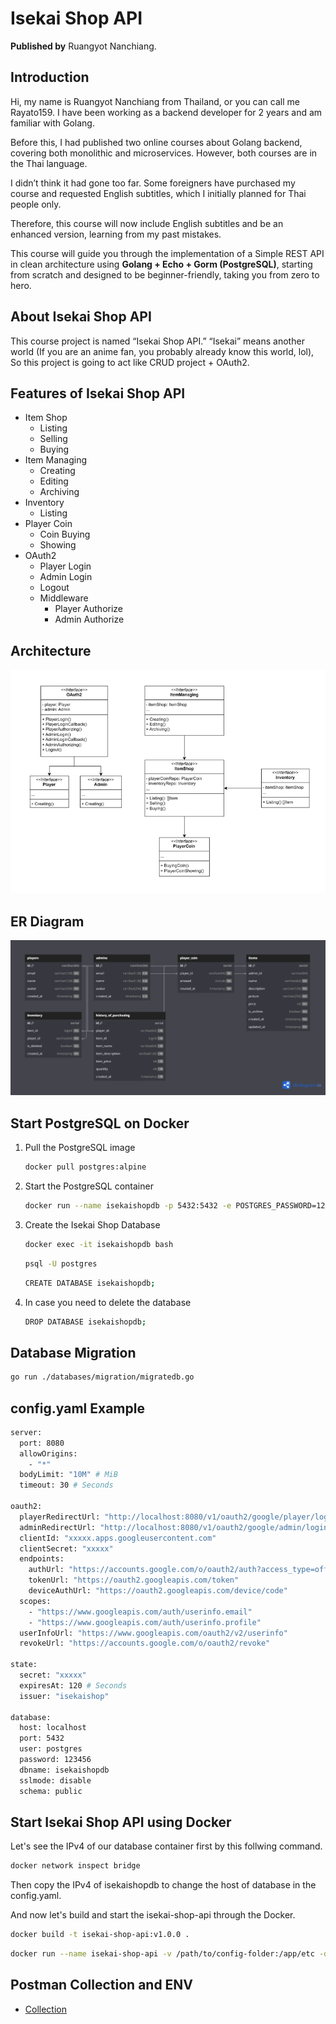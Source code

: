 # Isekai Shop API
**Published by** Ruangyot Nanchiang.

## Introduction

Hi, my name is Ruangyot Nanchiang from Thailand, or you can call me Rayato159. I have been working as a backend developer for 2 years and am familiar with Golang.

Before this, I had published two online courses about Golang backend, covering both monolithic and microservices. However, both courses are in the Thai language.

I didn’t think it had gone too far. Some foreigners have purchased my course and requested English subtitles, which I initially planned for Thai people only.

Therefore, this course will now include English subtitles and be an enhanced version, learning from my past mistakes.

This course will guide you through the implementation of a Simple REST API in clean architecture using **Golang + Echo + Gorm (PostgreSQL)**, starting from scratch and designed to be beginner-friendly, taking you from zero to hero.

## About Isekai Shop API

This course project is named “Isekai Shop API.” “Isekai” means another world (If you are an anime fan, you probably already know this world, lol), So this project is going to act like CRUD project + OAuth2.

## Features of Isekai Shop API

- Item Shop
  - Listing
  - Selling
  - Buying
- Item Managing
  - Creating
  - Editing
  - Archiving
- Inventory
  - Listing
- Player Coin
  - Coin Buying
  - Showing
- OAuth2
  - Player Login
  - Admin Login
  - Logout
  - Middleware
      - Player Authorize
      - Admin Authorize

## Architecture
![alt text](./screenshots/IsekaiShopArchitectureV6.png "Architecture")

## ER Diagram
![alt text](./screenshots/IsekaiShopEntityV6.png "ER-Diagram")

## Start PostgreSQL on Docker

1. Pull the PostgreSQL image

    ```bash
    docker pull postgres:alpine
    ```
2. Start the PostgreSQL container

    ```bash
    docker run --name isekaishopdb -p 5432:5432 -e POSTGRES_PASSWORD=123456 -d postgres:alpine
    ```
3. Create the Isekai Shop Database

    ```bash
    docker exec -it isekaishopdb bash
    ```

    ```bash
    psql -U postgres
    ```
    ```bash
    CREATE DATABASE isekaishopdb;
    ```
4. In case you need to delete the database

    ```bash
    DROP DATABASE isekaishopdb;
    ```

## Database Migration

```bash
go run ./databases/migration/migratedb.go
```

## config.yaml Example

```bash
server:
  port: 8080
  allowOrigins:
    - "*"
  bodyLimit: "10M" # MiB
  timeout: 30 # Seconds

oauth2:
  playerRedirectUrl: "http://localhost:8080/v1/oauth2/google/player/login/callback"
  adminRedirectUrl: "http://localhost:8080/v1/oauth2/google/admin/login/callback"
  clientId: "xxxxx.apps.googleusercontent.com"
  clientSecret: "xxxxx"
  endpoints:
    authUrl: "https://accounts.google.com/o/oauth2/auth?access_type=offline&approval_prompt=force"
    tokenUrl: "https://oauth2.googleapis.com/token"
    deviceAuthUrl: "https://oauth2.googleapis.com/device/code"
  scopes:
    - "https://www.googleapis.com/auth/userinfo.email"
    - "https://www.googleapis.com/auth/userinfo.profile"
  userInfoUrl: "https://www.googleapis.com/oauth2/v2/userinfo"
  revokeUrl: "https://accounts.google.com/o/oauth2/revoke"

state:
  secret: "xxxxx"
  expiresAt: 120 # Seconds
  issuer: "isekaishop"
  
database:
  host: localhost
  port: 5432
  user: postgres
  password: 123456
  dbname: isekaishopdb
  sslmode: disable
  schema: public
```

## Start Isekai Shop API using Docker

Let's see the IPv4 of our database container first by this follwing command.

```bash
docker network inspect bridge
```

Then copy the IPv4 of isekaishopdb to change the host of database in the config.yaml.

And now let's build and start the isekai-shop-api through the Docker.

```bash
docker build -t isekai-shop-api:v1.0.0 .
```

```bash
docker run --name isekai-shop-api -v /path/to/config-folder:/app/etc -d isekai-shop-api:v1.0.0
```

## Postman Collection and ENV
- [Collection](./postman/isekai-shop-api.postman_collection.json)
